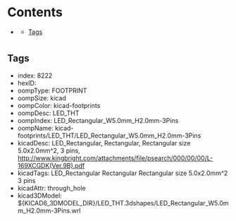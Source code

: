 



Contents
========

* [](#)
	* [Tags](#tags)

# 

## Tags

- index: 8222
- hexID: 
- oompType: FOOTPRINT
- oompSize: kicad
- oompColor: kicad-footprints
- oompDesc: LED_THT
- oompIndex: LED_Rectangular_W5.0mm_H2.0mm-3Pins
- oompName: kicad-footprints/LED_THT/LED_Rectangular_W5.0mm_H2.0mm-3Pins
- kicadDesc: LED_Rectangular, Rectangular,  Rectangular size 5.0x2.0mm^2, 3 pins, http://www.kingbright.com/attachments/file/psearch/000/00/00/L-169XCGDK(Ver.9B).pdf
- kicadTags: LED_Rectangular Rectangular  Rectangular size 5.0x2.0mm^2 3 pins
- kicadAttr: through_hole
- kicad3DModel: ${KICAD6_3DMODEL_DIR}/LED_THT.3dshapes/LED_Rectangular_W5.0mm_H2.0mm-3Pins.wrl
